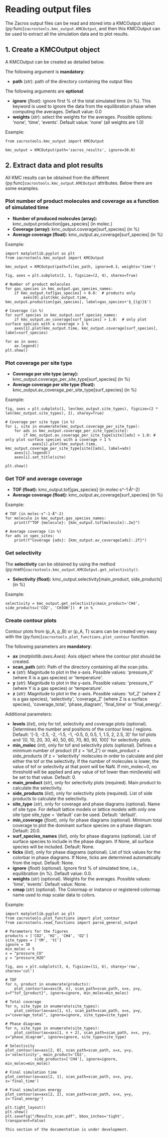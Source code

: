 # Reading output files

The Zacros output files can be read and stored into a KMCOutput object {py:func}`zacrostools.kmc_output.KMCOutput`, 
and then this KMCOutput can be used to extract all the simulation data and to plot results. 

## 1. Create a KMCOutput object 

A KMCOutput can be created as detailed below.

The following argument is **mandatory**:
- **path** (*str*): path of the directory containing the output files

The following arguments are **optional**:
- **ignore** (*float*): ignore first % of the total simulated time (in %). This keyword is used to ignore the data from 
the equilibration phase when computing the averages. Default value: 0.0 
- **weights** (*str*): select the weights for the averages. Possible options: 'none', 'time', 'events'. Default value: 
'none' (all weights are 1.0)

Example:

    from zacrostools.kmc_output import KMCOutput

    kmc_output = KMCOutput(path='zacros_results', ignore=30.0)

## 2. Extract data and plot results

All KMC results can be obtained from the different {py:func}`zacrostools.kmc_output.KMCOutput` attributes.
Below there are some examples.

### Plot number of product molecules and coverage as a function of simulated time

- **Number of produced molecules (array):** kmc_output.production[gas_species]  (in molec.)
- **Coverage (array):** kmc_output.coverage[surf_species]  (in %)
- **Average coverage (float):** kmc_output.av_coverage[surf_species]  (in %)

Example:
    
    import matplotlib.pyplot as plt
    from zacrostools.kmc_output import KMCOutput

    kmc_output = KMCOutput(path=files_path, ignore=0.3, weights='time')

    fig, axes = plt.subplots(2, 1, figsize=(2, 4), sharex=True)

    # Number of product molecules
    for gas_species in kmc_output.gas_species_names:
        if kmc_output.tof[gas_species] > 0.0:  # products only
            axes[0].plot(kmc_output.time, kmc_output.production[gas_species], label=gas_species+'$_{(g)}$')

    # Coverage (in %)
    for surf_species in kmc_output.surf_species_names:
        if kmc_output.av_coverage[surf_species] > 1.0:  # only plot surface species with a coverage > 1 %
        axes[1].plot(kmc_output.time, kmc_output.coverage[surf_species], label=surf_species)

    for ax in axes:
        ax.legend()
    plt.show()


### Plot coverage per site type

- **Coverage per site type (array):** kmc_output.coverage_per_site_type[surf_species]  (in %)
- **Average coverage per site type (float):** kmc_output.av_coverage_per_site_type[surf_species]  (in %)

Example:

    fig, axes = plt.subplots(1, len(kmc_output.site_types), figsize=(2 * len(kmc_output.site_types), 2), sharey=True)

    # Coverage per site type (in %)
    for i, site in enumerate(kmc_output.coverage_per_site_type):
        for ads in kmc_output.coverage_per_site_type[site]:
            if kmc_output.av_coverage_per_site_type[site][ads] > 1.0: # only plot surface species with a coverage > 1 %
                axes[i].plot(kmc_output.time, kmc_output.coverage_per_site_type[site][ads], label=ads)
        axes[i].legend()
        axes[i].set_title(site)

    plt.show()

### Get TOF and average coverage

- **TOF (float):** kmc_output.tof[gas_species]  (in molec·s^-1·Å^-2)
- **Average coverage (float):** kmc_output.av_coverage[surf_species]  (in %)

Example:

    # TOF (in molec·s^-1·Å^-2)
    for molecule in kmc_output.gas_species_names:
        print(f"TOF {molecule}: {kmc_output.tof[molecule]:.2e}")

    # Average coverage (in %)
    for ads in spec_sites:
        print(f"Coverage {ads}: {kmc_output.av_coverage[ads]:.2f}")

### Get selectivity

The **selectivity** can be obtained by using the method {py:meth}`zacrostools.kmc_output.KMCOutput.get_selectivity()`.

- **Selectivity (float):** kmc_output.selectivity[main_product, side_products]  (in %)

Example:

    selectivity = kmc_output.get_selectivity(main_product='CH4', side_products=['CO2', 'CH3OH'])  # in %

### Create contour plots

Contour plots from (p_A, p_B) or (p_A, T) scans can be created very easy with the 
{py:func}`zacrostools.plot_functions.plot_contour` function. 

The following parameters are **mandatory**:
- **ax** (*matplotlib.axes.Axes*): Axis object where the contour plot should be created.
- **scan_path** (*str*): Path of the directory containing all the scan jobs.
- **x** (*str*): Magnitude to plot in the x-axis. Possible values: 'pressure_X' (where X is a gas species) or 
'temperature'.
- **y** (*str*): Magnitude to plot in the y-axis. Possible values: 'pressure_Y' (where Y is a gas species) or 
'temperature'.
- **z** (*str*): Magnitude to plot in the z-axis. Possible values: 'tof_Z' (where Z is a gas species), 'selectivity', 
'coverage_Z' (where Z is a surface species), 'coverage_total', 'phase_diagram', 'final_time' or 'final_energy'.


Additional parameters:
- **levels** (*list*), only for tof, selectivity and coverage plots (optional). Determines the number and positions of 
the contour lines / regions. Default: '[-3, -2.5, -2, -1.5, -1, -0.5, 0, 0.5, 1, 1.5, 2, 2.5, 3]' for tof plots and 
'[0, 10, 20, 30, 40, 50, 60, 70, 80, 90, 100]' for selectivity plots.
- **min_molec** (*int*), only for tof and selectivity plots (optional). Defines a minimum number of product 
(if z = 'tof_Z') or main_product + side_products (if z = 'selectivity' molecules in order to calculate and plot either 
the tof or the selectivity. If the number of molecules is lower, the value of tof or selectivity at that point will be 
NaN. If min_molec=0, no threshold will be applied and any value of tof lower than min(levels) will be set to that 
value. Default: 0.
- **main_product** (*str*), only for selectivity plots (required). Main product to calculate the selectivity.
- **side_products** (*list*), only for selectivity plots (required). List of side products to calculate the selectivity.
- **site_type** (*str*), only for coverage and phase diagrams (optional). Name of site type. For default lattice models 
or lattice models with only one site type site_type = 'default' can be used. Default: 'default'.
- **min_coverage** (*float*), only for phase diagrams (optional). Minimum total coverage to plot the dominant surface 
species on a phase diagram. Default: 20.0.
- **surf_species_names** (*list*), only for phase diagrams (optional). List of surface species to include in the phase 
diagram. If None, all surface species will be included. Default: None.
- **ticks** (*list*), only for phase diagrams (optional). List of tick values for the colorbar in phase diagrams. If 
None, ticks are determined automatically from the input. Default: None.
- **ignore** (*float*) (optional). Ignore first % of simulated time, i.e., equilibration (in %). Default value: 0.0.
- **weights** (*str*) (optional). Weights for the averages. Possible values: 'time', 'events'. Default value: None.
- **cmap** (*str*) (optional). The Colormap or instance or registered colormap name used to map scalar data to colors.

Example:

    import matplotlib.pyplot as plt
    from zacrostools.plot_functions import plot_contour
    from zacrostools.read_functions import parse_general_output

    # Parameters for the figures
    products = ['CO2', 'H2', 'CH4', 'O2']
    site_types = ['tM', 'tC']
    ignore = 30
    min_molec = 5
    x = "pressure_CO"
    y = "pressure_H2O"
    
    fig, axs = plt.subplots(3, 4, figsize=(11, 6), sharey='row', sharex='col')

    # TOF
    for n, product in enumerate(products):
        plot_contour(ax=axs[0, n], scan_path=scan_path, x=x, y=y, z=f"tof_{product}", ignore=ignore, min_molec=min_molec)

    # Total coverage
    for n, site_type in enumerate(site_types):
        plot_contour(ax=axs[1, n], scan_path=scan_path, x=x, y=y, z="coverage_total", ignore=ignore, site_type=site_type)
    
    # Phase diagrams
    for n, site_type in enumerate(site_types):
        plot_contour(ax=axs[1, n + 2], scan_path=scan_path, x=x, y=y, z="phase_diagram", ignore=ignore, site_type=site_type)
    
    # Selectivity
    plot_contour(ax=axs[2, 0], scan_path=scan_path, x=x, y=y, z='selectivity', main_product='CO2',
                 side_products=['CH4'], ignore=ignore, min_molec=min_molec)
    
    # Final simulation time
    plot_contour(ax=axs[2, 1], scan_path=scan_path, x=x, y=y, z='final_time')

    # Final simulation energy
    plot_contour(ax=axs[2, 2], scan_path=scan_path, x=x, y=y, z='final_energy')

    plt.tight_layout()
    plt.show()
    plt.savefig("/Results_scan.pdf", bbox_inches='tight', transparent=False)


```{warning}
This section of the documentation is under development. 
```